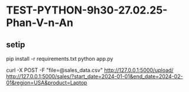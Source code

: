 # TEST-PYTHON-9h30-27.02.25-Phan-V-n-An


## setip
pip install -r requirements.txt
python app.py


curl -X POST -F "file=@sales_data.csv" http://127.0.0.1:5000/upload/
http://127.0.0.1:5000/sales/?start_date=2024-01-01&end_date=2024-02-01&region=USA&product=Laptop
